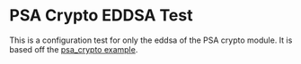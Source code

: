 # PSA Crypto EDDSA Test

This is a configuration test for only the eddsa of the PSA crypto module.
It is based off the [psa_crypto example](../../../examples/advanced_examples/psa_crypto/README.md).
